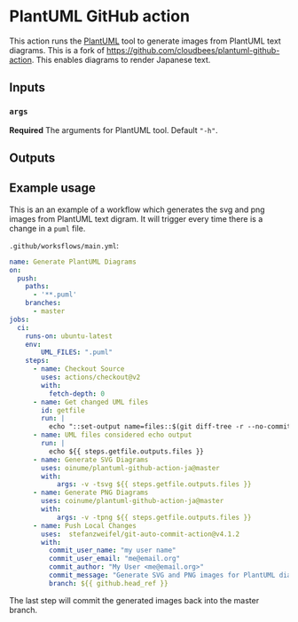 # PlantUML GitHub action

This action runs the [PlantUML](https://plantuml.com/) tool to generate images from PlantUML text diagrams. This is a fork of https://github.com/cloudbees/plantuml-github-action. This enables diagrams to render Japanese text. 

## Inputs

### `args`

**Required** The arguments for PlantUML tool. Default `"-h"`.

## Outputs


## Example usage

This is an an example of a workflow which generates the svg and png images from PlantUML text digram. It will
trigger every time there is a change in a `puml` file.

`.github/worksflows/main.yml`:

```yaml
name: Generate PlantUML Diagrams
on:
  push:
    paths:
      - '**.puml'
    branches:
      - master
jobs:
  ci:
    runs-on: ubuntu-latest
    env:
        UML_FILES: ".puml"
    steps:
      - name: Checkout Source 
        uses: actions/checkout@v2
        with:
          fetch-depth: 0
      - name: Get changed UML files
        id: getfile
        run: |
          echo "::set-output name=files::$(git diff-tree -r --no-commit-id --name-only ${{ github.sha }} | grep ${{ env.UML_FILES }} | xargs)"
      - name: UML files considered echo output
        run: |
          echo ${{ steps.getfile.outputs.files }}
      - name: Generate SVG Diagrams
        uses: oinume/plantuml-github-action-ja@master
        with:
            args: -v -tsvg ${{ steps.getfile.outputs.files }}
      - name: Generate PNG Diagrams
        uses: coinume/plantuml-github-action-ja@master
        with:
            args: -v -tpng ${{ steps.getfile.outputs.files }}
      - name: Push Local Changes
        uses:  stefanzweifel/git-auto-commit-action@v4.1.2 
        with: 
          commit_user_name: "my user name"
          commit_user_email: "me@email.org"
          commit_author: "My User <me@email.org>"
          commit_message: "Generate SVG and PNG images for PlantUML diagrams" 
          branch: ${{ github.head_ref }}
```

The last step will commit the generated images back into the master branch.
